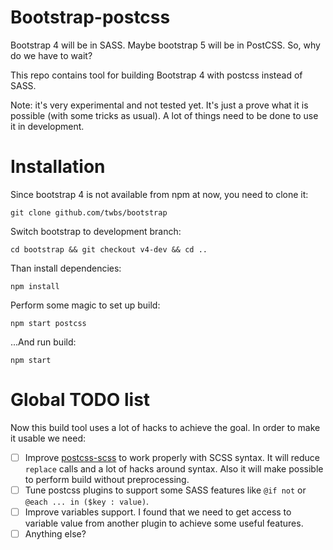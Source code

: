 # Bootstrap-postcss
Bootstrap 4 will be in SASS. Maybe bootstrap 5 will be in PostCSS. So, why do we have to wait?

This repo contains tool for building Bootstrap 4 with postcss instead of SASS.

Note: it's very experimental and not tested yet. It's just a prove what it is possible (with some tricks as usual). A lot of things need to be done to use it in development.

# Installation
Since bootstrap 4 is not available from npm at now, you need to clone it:
```
git clone github.com/twbs/bootstrap
```
Switch bootstrap to development branch:
```
cd bootstrap && git checkout v4-dev && cd ..
```
Than install dependencies:
```
npm install
```
Perform some magic to set up build:
```
npm start postcss
```
...And run build:
```
npm start
```

# Global TODO list
Now this build tool uses a lot of hacks to achieve the goal. In order to make it usable we need:

- [ ] Improve [postcss-scss](https://github.com/postcss/postcss-scss) to work properly with SCSS syntax. It will reduce `replace` calls and a lot of hacks around syntax. Also it will make possible to perform build without preprocessing.
- [ ] Tune postcss plugins to support some SASS features like `@if not` or `@each ... in ($key : value)`.
- [ ] Improve variables support. I found that we need to get access to variable value from another plugin to achieve some useful features.
- [ ] Anything else?
